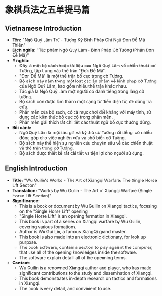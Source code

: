 # 象棋兵法之五单提马篇

## Vietnamese Introduction

* **Tên:** "Ngô Quý Lâm Trứ - Tượng Kỳ Binh Pháp Chi Ngũ Đơn Đề Mã Thiên"
* **Dịch nghĩa:** "Tác phẩm Ngô Quý Lâm - Binh Pháp Cờ Tướng (Phần Đơn Đề Mã)"
* **Ý nghĩa:**
    * Đây là một bộ sách hoặc tài liệu của Ngô Quý Lâm về chiến thuật cờ Tướng, tập trung vào thế trận "Đơn Đề Mã".
    * "Đơn Đề Mã" là một thế trận bố cục trong cờ Tướng.
    * Bộ sách này nằm trong một loạt các ấn phẩm về binh pháp cờ Tướng của Ngô Quý Lâm, bao gồm nhiều thế trận khác nhau.
    * Tác giả là Ngô Quý Lâm một người có danh tiếng trong làng cờ tướng.
    * Bộ sách còn được làm thành một dạng từ điển điện tử, để dùng tra cứu.
    * Phần mền của bộ sách, có cả mục chơi đối kháng với máy tính, sử dụng các kiến thức bố cục có trong phần mền.
    * Phần mền giải thích rất chi tiết các thuật ngữ bố cục thường dùng.
* **Bối cảnh:**
    * Ngô Quý Lâm là một tác giả và kỳ thủ cờ Tướng nổi tiếng, có nhiều đóng góp cho việc nghiên cứu và phổ biến cờ Tướng.
    * Bộ sách này thể hiện sự nghiên cứu chuyên sâu về các chiến thuật và thế trận trong cờ Tướng.
    * Bộ sách được thiết kế rất chi tiết và tiện lợi cho người sử dụng.

## English Introduction

* **Title:** "Wu Guilin's Works - The Art of Xiangqi Warfare: The Single Horse Lift Section"
* **Translation:** "Works by Wu Guilin - The Art of Xiangqi Warfare (Single Horse Lift Section)"
* **Significance:**
    * This is a book or document by Wu Guilin on Xiangqi tactics, focusing on the "Single Horse Lift" opening.
    * "Single Horse Lift" is an opening formation in Xiangqi.
    * This book is part of a series on Xiangqi warfare by Wu Guilin, covering various formations.
    * Author is Wu Gui Lin, a famous XiangQi grand master.
    * This book is also made into an electronic dictionary, for look up purpose.
    * The book software, contain a section to play agaisnt the computer, that use all of the opening knowledges inside the software.
    * The software explain detail, all of the openning terms.
* **Context:**
    * Wu Guilin is a renowned Xiangqi author and player, who has made significant contributions to the study and dissemination of Xiangqi.
    * This book demonstrates in-depth research on tactics and formations in Xiangqi.
    * The book is very detail, and convinient to use.